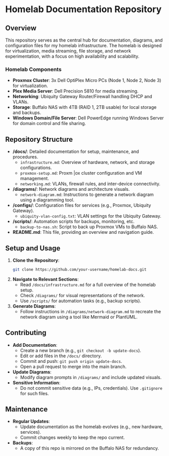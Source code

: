 # Homelab Documentation Repository

## Overview
This repository serves as the central hub for documentation, diagrams, and configuration files for my homelab infrastructure. The homelab is designed for virtualization, media streaming, file storage, and network experimentation, with a focus on high availability and scalability.

### Homelab Components
- **Proxmox Cluster**: 3x Dell OptiPlex Micro PCs (Node 1, Node 2, Node 3) for virtualization.
- **Plex Media Server**: Dell Precision 5810 for media streaming.
- **Networking**: Ubiquity Gateway Router/Firewall handling DHCP and VLANs.
- **Storage**: Buffalo NAS with 4TB (RAID 1, 2TB usable) for local storage and backups.
- **Windows Domain/File Server**: Dell PowerEdge running Windows Server for domain control and file sharing.

## Repository Structure
- **/docs/**: Detailed documentation for setup, maintenance, and procedures.
  - `infrastructure.md`: Overview of hardware, network, and storage configurations.
  - `proxmox-setup.md`: Proxm |ox cluster configuration and VM management.
  - `networking.md`: VLANs, firewall rules, and inter-device connectivity.
- **/diagrams/**: Network diagrams and architecture visuals.
  - `network-diagram.md`: Instructions to generate a network diagram using a diagramming tool.
- **/configs/**: Configuration files for services (e.g., Proxmox, Ubiquity Gateway).
  - `ubiquity-vlan-config.txt`: VLAN settings for the Ubiquity Gateway.
- **/scripts/**: Automation scripts for backups, monitoring, etc.
  - `backup-to-nas.sh`: Script to back up Proxmox VMs to Buffalo NAS.
- **README.md**: This file, providing an overview and navigation guide.

## Setup and Usage
1. **Clone the Repository**:
   ```bash
   git clone https://github.com/your-username/homelab-docs.git
   ```
2. **Navigate to Relevant Sections**:
   - Read `/docs/infrastructure.md` for a full overview of the homelab setup.
   - Check `/diagrams/` for visual representations of the network.
   - Use `/scripts/` for automation tasks (e.g., backup scripts).
3. **Generate Diagrams**:
   - Follow instructions in `/diagrams/network-diagram.md` to recreate the network diagram using a tool like Mermaid or PlantUML.

## Contributing
- **Add Documentation**:
  - Create a new branch (e.g., `git checkout -b update-docs`).
  - Edit or add files in the `/docs/` directory.
  - Commit and push: `git push origin update-docs`.
  - Open a pull request to merge into the main branch.
- **Update Diagrams**:
  - Modify diagram prompts in `/diagrams/` and include updated visuals.
- **Sensitive Information**:
  - Do not commit sensitive data (e.g., IPs, credentials). Use `.gitignore` for such files.

## Maintenance
- **Regular Updates**:
  - Update documentation as the homelab evolves (e.g., new hardware, services).
  - Commit changes weekly to keep the repo current.
- **Backups**:
  - A copy of this repo is mirrored on the Buffalo NAS for redundancy.
